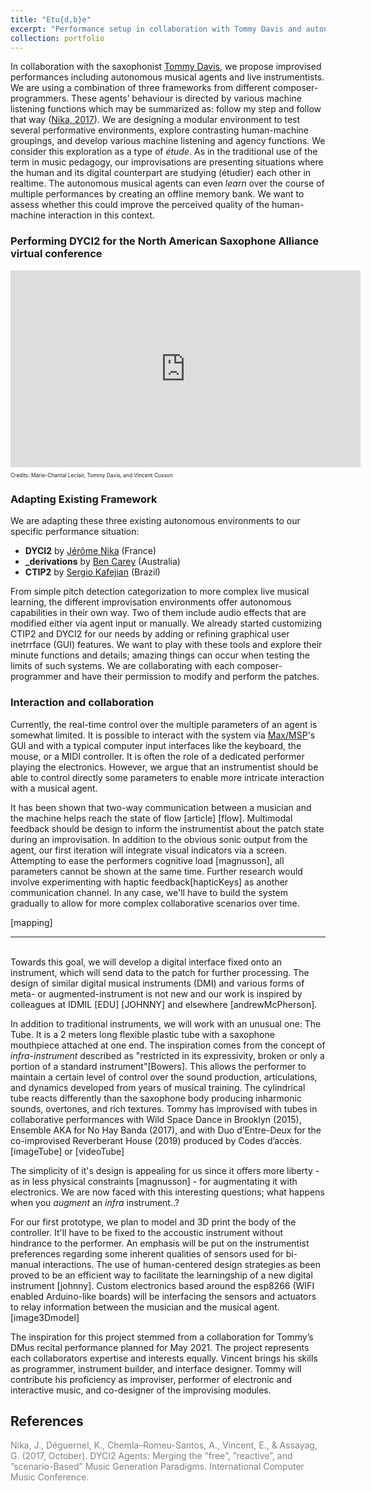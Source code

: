 ```yaml
---
title: "Etu{d,b}e"
excerpt: "Performance setup in collaboration with Tommy Davis and autonomous musical agents. <br/><img src='/images/tube.jpeg'>"
collection: portfolio
---
```

In collaboration with the saxophonist [Tommy Davis](http://www.tommysaxophone.com/), we propose improvised performances including autonomous musical agents and live instrumentists. We are using a combination of three frameworks from different composer-programmers. These agents’ behaviour is directed by various machine listening functions which may be summarized as: follow my step and follow that way (<a href="#nika2017">Nika, 2017</a>). We are designing a modular environment to test several performative environments, explore contrasting human-machine groupings, and develop various machine listening and agency functions. 
We consider this exploration as a type of *étude*. As in the traditional use of the term in music pedagogy, our improvisations are presenting situations where the human and its digital counterpart are studying (étudier) each other in realtime. The autonomous musical agents can even *learn* over the course of multiple performances by creating an offline memory bank. We want to assess whether this could improve the perceived quality of the human-machine interaction in this context.
<br>

### Performing DYCI2 for the North American Saxophone Alliance virtual conference

<div class="container">
    <iframe width="560" height="315" src="https://www.youtube.com/embed/oUbeL_lAhFU" title="DYCI2 improvisation" frameborder="0" allow="autoplay; clipboard-write; encrypted-media; gyroscope; picture-in-picture" allowfullscreen></iframe>
    <div class="overlay">
        <p style="font-size:60%;">Credits: Marie-Chantal Leclair, Tommy Davis, and Vincent Cusson</p>
    </div>
</div>

### Adapting Existing Framework
We are adapting these three existing autonomous environments to our specific performance situation:
* **DYCI2** by [Jérôme Nika](https://jeromenika.com/) (France)
* **_derivations** by [Ben Carey](https://bencarey.net/) (Australia)
* **CTIP2** by [Sergio Kafejian](https://musicabrasilis.com/composers/sergio-kafejian) (Brazil)

From simple pitch detection categorization to more complex live musical learning, the different improvisation environments offer autonomous capabilities in their own way. Two of them include audio effects that are modified either via agent input or manually. We already started customizing CTIP2 and DYCI2 for our needs by adding or refining graphical user inetrrface (GUI) features. We want to play with these tools and explore their minute functions and details; amazing things can occur when testing the limits of such systems. We are collaborating with each composer-programmer and have their permission to modify and perform the patches. 

### Interaction and collaboration
Currently, the real-time control over the multiple parameters of an agent is somewhat limited. 
It is possible to interact with the system via [Max/MSP](https://cycling74.com/products/max)'s GUI and with a typical computer input interfaces like the keyboard, the mouse, or a MIDI controller. It is often the role of a dedicated performer playing the electronics. However, we argue that an instrumentist should be able to control directly some parameters to enable more intricate interaction with a musical agent.

It has been shown that two-way communication between a musician and the machine helps reach the state of flow [article] [flow]. Multimodal feedback should be design to inform the instrumentist about the patch state during an improvisation. In addition to the obvious sonic output from the agent, our first iteration will integrate visual indicators via a screen. Attempting to ease the performers cognitive load [magnusson], all parameters cannot be shown at the same time. Further research would involve experimenting with haptic feedback[hapticKeys] as another communication channel. In any case, we'll have to build the system gradually to allow for more complex collaborative scenarios over time. 

[mapping]

---
<br>
Towards this goal, we will develop a digital interface fixed onto an instrument, which will send data to the patch for further processing. The design of similar digital musical instruments (DMI) and various forms of meta- or augmented-instrument is not new and our work is inspired by colleagues at IDMIL [EDU] [JOHNNY] and elsewhere [andrewMcPherson].

In addition to traditional instruments, we will work with an unusual one: The Tube. It is a 2 meters long flexible plastic tube with a saxophone mouthpiece attached at one end. The inspiration comes from the concept of *infra-instrument* described as "restricted in its expressivity, broken or only a portion of a standard instrument"[Bowers]. This allows the performer to maintain a certain level of control over the sound production, articulations, and dynamics developed from years of musical training. The cylindrical tube reacts differently than the saxophone body producing inharmonic sounds, overtones, and rich textures. 
Tommy has improvised with tubes in collaborative performances with Wild Space Dance in Brooklyn (2015), Ensemble AKA for No Hay Banda (2017), and with Duo d’Entre-Deux for the co-improvised Reverberant House (2019) produced by Codes d’accès.
[imageTube] or [videoTube]

The simplicity of it's design is appealing for us since it offers more liberty - as in less physical constraints [magnusson] - for augmentating it with electronics. We are now faced with this interesting questions; what happens when you *augment* an *infra* instrument..?

For our first prototype, we plan to model and 3D print the body of the controller. It'll have to be fixed to the accoustic instrument without hindrance to the performer. An emphasis will be put on the instrumentist preferences regarding some inherent qualities of sensors used for bi-manual interactions. The use of human-centered design strategies as been proved to be an efficient way to facilitate the learningship of a new digital instrument [johnny]. Custom electronics based around the esp8266 (WIFI enabled Arduino-like boards) will be interfacing the sensors and actuators to relay information between the musician and the musical agent. [image3Dmodel]



The inspiration for this project stemmed from a collaboration for Tommy’s DMus recital performance planned for May 2021. The project represents each collaborators expertise and interests equally. Vincent brings his skills as programmer, instrument builder, and interface designer. Tommy will contribute his proficiency as improviser, performer of electronic and interactive music, and co-designer of the improvising modules.


## References

<a style="color:grey; text-align: left" name="nika2017">Nika, J., Déguernel, K., Chemla–Romeu-Santos, A., Vincent, E., & Assayag, G. (2017, October). DYCI2 Agents: Merging the ”free”, ”reactive”, and ”scenario-Based” Music Generation Paradigms. International Computer Music Conference.</a>